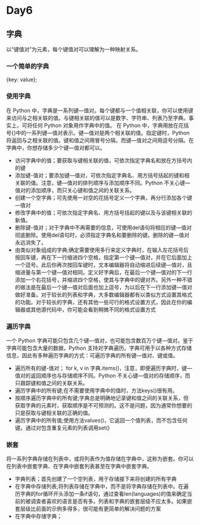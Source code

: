# Day6
## 字典
以“键值对”为元素，每个键值对可以理解为一种映射关系。
### 一个简单的字典
{key: value};
### 使用字典
在 Python 中，字典是一系列键—值对。每个键都与一个值相关联，你可以使用键来访问与之相关联的值。与键相关联的值可以是数字、字符串、列表乃至字典。事实上，可将任何 Python 对象用作字典中的值。
在 Python 中，字典用放在花括号{}中的一系列键—值对表示。键—值对是两个相关联的值。指定键时，Python 将返回与之相关联的值。键和值之间用冒号分隔，而键—值对之间用逗号分隔。在字典中，你想存储多少个键—值对都可以。
- 访问字典中的值；要获取与键相关联的值，可依次指定字典名和放在方括号内的键
- 添加键-值对；要添加键—值对，可依次指定字典名、用方括号括起的键和相关联的值。注意，键—值对的排列顺序与添加顺序不同。Python 不关心键—值对的添加顺序，而只关心键和值之间的关联关系。
- 创建一个空字典；可先使用一对空的花括号定义一个字典，再分行添加各个键—值对
- 修改字典中的值；可依次指定字典名、用方括号括起的键以及与该键相关联的新值。
- 删除键-值对；对于字典中不再需要的信息，可使用del语句将相应的键—值对彻底删除。使用del语句时，必须指定字典名和要删除的键。删除的键—值对永远消失了。
- 由类似对象组成的字典;确定需要使用多行来定义字典时，在输入左花括号后按回车键，再在下一行缩进四个空格，指定第一个键—值对，并在它后面加上一个逗号。此后你再次按回车键时，文本编辑器将自动缩进后续键—值对，且缩进量与第一个键—值对相同。定义好字典后，在最后一个键—值对的下一行添加一个右花括号，并缩进四个空格，使其与字典中的键对齐。另外一种不错的做法是在最后一个键—值对后面也加上逗号，为以后在下一行添加键—值对做好准备。对于较长的列表和字典，大多数编辑器都有以类似方式设置其格式的功能。对于较长的字典，还有其他一些可行的格式设置方式，因此在你的编辑器或其他源代码中，你可能会看到稍微不同的格式设置方式
### 遍历字典
一个 Python 字典可能只包含几个键—值对，也可能包含数百万个键—值对。鉴于字典可能包含大量的数据，Python 支持对字典遍历。字典可用于以各种方式存储信息，因此有多种遍历字典的方式：可遍历字典的所有键—值对、键或值。
- 遍历所有的键-值对； for k, v in 字典.items()，注意，即便遍历字典时，键—值对的返回顺序也与存储顺序不同。Python 不关心键—值对的存储顺序，而只跟踪键和值之间的关联关系。
- 遍历字典中的所有键;在不需要使用字典中的值时，方法keys()很有用。
- 按顺序遍历字典中的所有键;字典总是明确地记录键和值之间的关联关系，但获取字典的元素时，获取顺序是不可预测的。这不是问题，因为通常你想要的只是获取与键相关联的正确的值。
- 遍历字典中的所有值;使用方法values()，它返回一个值列表，而不包含任何键。通过对包含重复元素的列表调用set()
### 嵌套
将一系列字典存储在列表中，或将列表作为值存储在字典中，这称为嵌套。你可以在列表中嵌套字典、在字典中嵌套列表甚至在字典中嵌套字典。
- 字典列表；首先创建了一个空列表，用于存储接下来将创建的所有字典
- 在字典中存储列表;将列表存储在字典中，而不是将字典存储在列表中。在遍历字典的for循环开头添加一条if语句，通过查看len(languages)的值来确定当前的被调查者喜欢的语言是否有多。列表和字典的嵌套层级不应太多。如果嵌套层级比前面的示例多得多，很可能有更简单的解决问题的方案
- 在字典中存储字典；